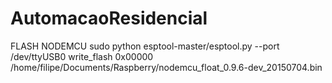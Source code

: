 # AutomacaoResidencial
FLASH NODEMCU
sudo python esptool-master/esptool.py --port /dev/ttyUSB0  write_flash 0x00000 /home/filipe/Documents/Raspberry/nodemcu_float_0.9.6-dev_20150704.bin
